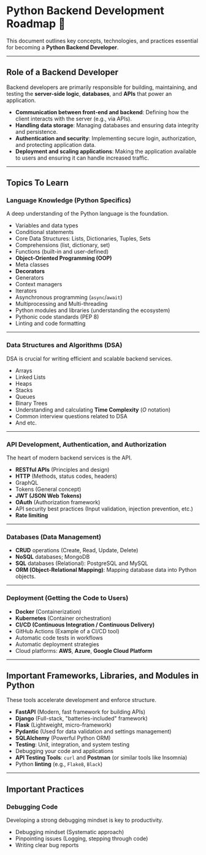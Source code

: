 # Python Backend Development Roadmap 🐍

This document outlines key concepts, technologies, and practices essential for becoming a **Python Backend Developer**.

---

## Role of a Backend Developer

Backend developers are primarily responsible for building, maintaining, and testing the **server-side logic**, **databases**, and **APIs** that power an application.

- **Communication between front-end and backend**: Defining how the client interacts with the server (e.g., via APIs).
- **Handling data storage**: Managing databases and ensuring data integrity and persistence.
- **Authentication and security**: Implementing secure login, authorization, and protecting application data.
- **Deployment and scaling applications**: Making the application available to users and ensuring it can handle increased traffic.

---

## Topics To Learn

### Language Knowledge (Python Specifics)

A deep understanding of the Python language is the foundation.

- Variables and data types
- Conditional statements
- Core Data Structures: Lists, Dictionaries, Tuples, Sets
- Comprehensions (list, dictionary, set)
- Functions (built-in and user-defined)
- **Object-Oriented Programming (OOP)**
- Meta classes
- **Decorators**
- Generators
- Context managers
- Iterators
- Asynchronous programming (`async`/`await`)
- Multiprocessing and Multi-threading
- Python modules and libraries (understanding the ecosystem)
- Pythonic code standards (PEP 8)
- Linting and code formatting

---

### Data Structures and Algorithms (DSA)

DSA is crucial for writing efficient and scalable backend services.

- Arrays
- Linked Lists
- Heaps
- Stacks
- Queues
- Binary Trees
- Understanding and calculating **Time Complexity** ($O$ notation)
- Common interview questions related to DSA
- And etc.

---

### API Development, Authentication, and Authorization

The heart of modern backend services is the API.

- **RESTful APIs** (Principles and design)
- **HTTP** (Methods, status codes, headers)
- GraphQL
- Tokens (General concept)
- **JWT (JSON Web Tokens)**
- **OAuth** (Authorization framework)
- API security best practices (Input validation, injection prevention, etc.)
- **Rate limiting**

---

### Databases (Data Management)

- **CRUD** operations (Create, Read, Update, Delete)
- **NoSQL** databases; MongoDB
- **SQL** databases (Relational): PostgreSQL and MySQL
- **ORM (Object-Relational Mapping)**: Mapping database data into Python objects.

---

### Deployment (Getting the Code to Users)

- **Docker** (Containerization)
- **Kubernetes** (Container orchestration)
- **CI/CD (Continuous Integration / Continuous Delivery)**
- GitHub Actions (Example of a CI/CD tool)
- Automatic code tests in workflows
- Automatic deployment strategies
- Cloud platforms: **AWS**, **Azure**, **Google Cloud Platform**

---

## Important Frameworks, Libraries, and Modules in Python

These tools accelerate development and enforce structure.

- **FastAPI** (Modern, fast framework for building APIs)
- **Django** (Full-stack, "batteries-included" framework)
- **Flask** (Lightweight, micro-framework)
- **Pydantic** (Used for data validation and settings management)
- **SQLAlchemy** (Powerful Python ORM)
- **Testing**: Unit, integration, and system testing
- Debugging your code and applications
- **API Testing Tools**: `curl` and **Postman** (or similar tools like Insomnia)
- Python **linting** (e.g., `Flake8`, `Black`)

---

## Important Practices

### Debugging Code

Developing a strong debugging mindset is key to productivity.

- Debugging mindset (Systematic approach)
- Pinpointing issues (Logging, stepping through code)
- Writing clear bug reports
